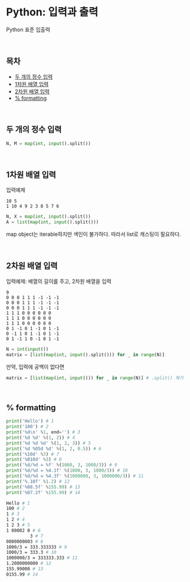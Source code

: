 # Python: 입력과 출력
Python 표준 입출력

<br>

## 목차
- [두 개의 정수 입력](#두-개의-정수-입력)
- [1차원 배열 입력](#1차원-배열-입력)
- [2차원 배열 입력](#2차원-배열-입력)
- [% formatting](#formatting)


<br>

## 두 개의 정수 입력
```python
N, M = map(int, input().split())
```

<br>

## 1차원 배열 입력
입력예제
```
10 5
1 10 4 9 2 3 8 5 7 6
```
```python
N, X = map(int, input().split())
A = list(map(int, input().split()))
```
map object는 iterable하지만 색인이 불가하다. 따라서 list로 캐스팅이 필요하다.

<br>

## 2차원 배열 입력
입력예제: 배열의 길이를 주고, 2차원 배열을 입력
```
9
0 0 0 1 1 1 -1 -1 -1
0 0 0 1 1 1 -1 -1 -1
0 0 0 1 1 1 -1 -1 -1
1 1 1 0 0 0 0 0 0
1 1 1 0 0 0 0 0 0
1 1 1 0 0 0 0 0 0
0 1 -1 0 1 -1 0 1 -1
0 -1 1 0 1 -1 0 1 -1
0 1 -1 1 0 -1 0 1 -1
```
```python
N = int(input())
matrix = [list(map(int, input().split())) for _ in range(N)]
```
만약, 입력에 공백이 없다면
```python
matrix = [list(map(int, input())) for _ in range(N)] # .split() 제거
```

<br>

## % formatting
```python
print('Hello') # 1
print('100') # 2
print('%d\n' %1, end='') # 3
print('%d %d' %(1, 2)) # 4
print('%d %d %d' %(1, 2, 3)) # 5
print('%d %05d %d' %(1, 2, 0.5)) # 6
print('%10d' %3) # 7
print('%010d' %3) # 8
print('%d/%d = %f' %(1000, 3, 1000/3)) # 9
print('%d/%d = %4.1f' %(1000, 3, 1000/3)) # 10
print('%d/%d = %4.3f' %(1000000, 3, 1000000/3)) # 11
print('%.10f' %1.2) # 12
print('%08.5f' %155.99) # 13
print('%07.2f' %155.99) # 14
```

```bash
Hello # 1
100 # 2
1 # 3
1 2 # 4
1 2 3 # 5
1 00002 0 # 6
         3 # 7
0000000003 # 8
1000/3 = 333.333333 # 9
1000/3 = 333.3 # 10
1000000/3 = 333333.333 # 11
1.2000000000 # 12
155.99000 # 13
0155.99 # 14
```
